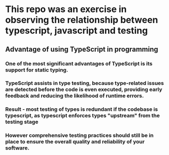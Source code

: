 # This repo was an exercise in observing the relationship between typescript, javascript and testing

## Advantage of using TypeScript in programming 
### One of the most significant advantages of TypeScript is its support for static typing.
### TypeScript assists in type testing, because type-related issues are detected before the code is even executed, providing early feedback and reducing the likelihood of runtime errors.
### Result - most testing of types is redundant if the codebase is typescript, as typescript enforces types "upstream" from the testing stage
### However comprehensive testing practices should still be in place to ensure the overall quality and reliability of your software.
